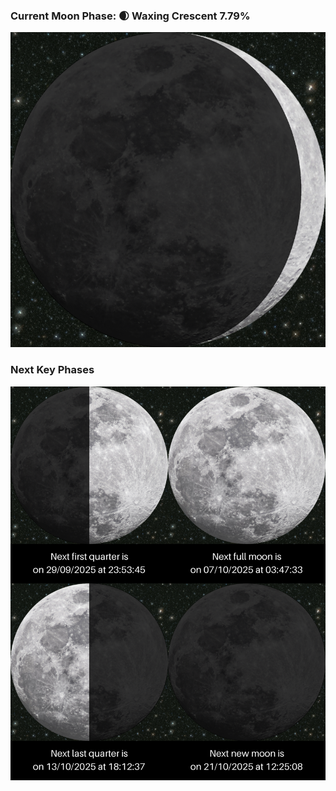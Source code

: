 ### Current Moon Phase: 🌒 Waxing Crescent 7.79%
![Moon Phase](moonphase.png)
### Next Key Phases
![Gallery](gallery.png)